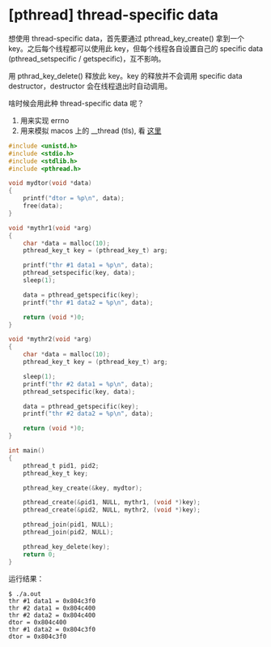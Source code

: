 # [pthread] thread-specific data

想使用 thread-specific data，首先要通过 pthread_key_create() 拿到一个 key。之后每个线程都可以使用此 key，但每个线程各自设置自己的 specific data (pthread_setspecific / getspecific)，互不影响。

用 pthrad_key_delete() 释放此 key。key 的释放并不会调用 specific data destructor，destructor 会在线程退出时自动调用。

啥时候会用此种 thread-specific data 呢？

  1. 用来实现 errno
  2. 用来模拟 macos 上的 __thread (tls), 看 [这里][1]

```C
#include <unistd.h>
#include <stdio.h>
#include <stdlib.h>
#include <pthread.h>

void mydtor(void *data)
{
    printf("dtor = %p\n", data);
    free(data);
}

void *mythr1(void *arg)
{
    char *data = malloc(10);
    pthread_key_t key = (pthread_key_t) arg;

    printf("thr #1 data1 = %p\n", data);
    pthread_setspecific(key, data);
    sleep(1);

    data = pthread_getspecific(key);
    printf("thr #1 data2 = %p\n", data);

    return (void *)0;
}

void *mythr2(void *arg)
{
    char *data = malloc(10);
    pthread_key_t key = (pthread_key_t) arg;

    sleep(1);
    printf("thr #2 data1 = %p\n", data);
    pthread_setspecific(key, data);

    data = pthread_getspecific(key);
    printf("thr #2 data2 = %p\n", data);

    return (void *)0;
}

int main()
{
    pthread_t pid1, pid2;
    pthread_key_t key;

    pthread_key_create(&key, mydtor);

    pthread_create(&pid1, NULL, mythr1, (void *)key);
    pthread_create(&pid2, NULL, mythr2, (void *)key);

    pthread_join(pid1, NULL);
    pthread_join(pid2, NULL);

    pthread_key_delete(key);
    return 0;
}
```

运行结果：

```
$ ./a.out 
thr #1 data1 = 0x804c3f0
thr #2 data1 = 0x804c400
thr #2 data2 = 0x804c400
dtor = 0x804c400
thr #1 data2 = 0x804c3f0
dtor = 0x804c3f0
```

[1]:https://github.com/kasicass/blog/blob/master/pthread/2012_03_15_tls_on_mac.md
